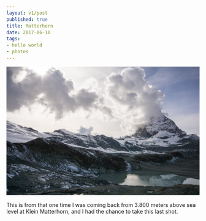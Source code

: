 ```yaml
---
layout: v1/post
published: true
title: Matterhorn
date: 2017-06-10
tags:
- hello world
- photos
---
```

<img class="center-block img-responsive lazyload" src="/assets/170610/matterhorn.jpg" />

This is from that one time I was coming back from 3.800 meters above sea level at Klein Matterhorn, and I had the chance to take this last shot.